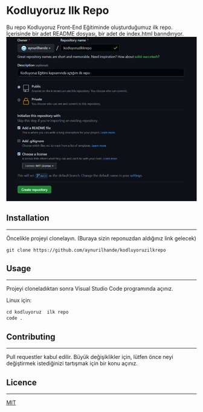 # Kodluyoruz Ilk Repo
Bu repo Kodluyoruz Front-End Eğitiminde oluşturduğumuz ilk repo. İçerisinde bir adet README dosyası, bir adet de index.html barındırıyor.
![Repo Ekran Görüntüs](repom.png)

## Installation
-------------------------------------------
Öncelikle projeyi clonelayın. (Buraya sizin reponuzdan aldığınız link gelecek)
```
git clone https://github.com/aynurilhande/kodluyoruzilkrepo
```

## Usage
------------------------------------------
Projeyi cloneladıktan sonra Visual Studio Code programında açınız.

Linux için:
```
cd kodluyoruz  ilk repo
code .
```

## Contributing
---------------------------------------------
Pull requestler kabul edilir. Büyük değişiklikler için, lütfen önce neyi değiştirmek istediğinizi tartışmak için bir konu açınız.

## Licence
---------------------------------------------
[MIT](https://choosealicense.com/licenses/mit/)
